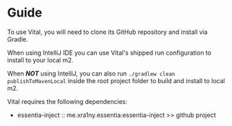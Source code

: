 # Guide

To use Vital, you will need to clone its GitHub repository and install via Gradle.

When using IntelliJ IDE you can use Vital's shipped run configuration to install to your local m2.

When _**NOT**_ using IntelliJ, you can also run `./gradlew clean publishToMavenLocal` inside the root project folder to
build and install to local m2.

Vital requires the following dependencies:

- essentia-inject :: me.xra1ny.essentia:essentia-inject >> github project